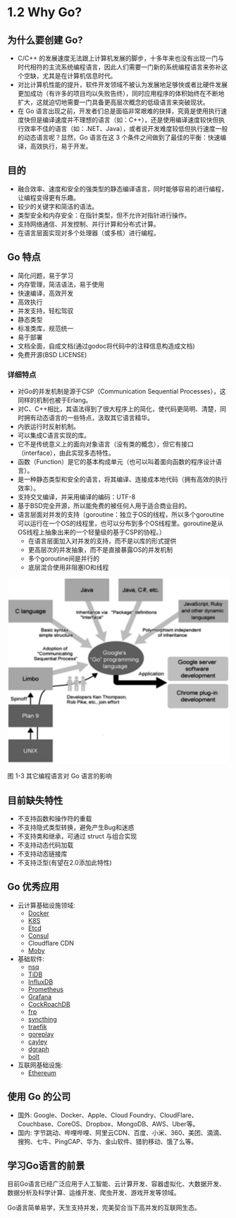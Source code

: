# 1.2 Why Go?

## 为什么要创建 Go?

- C/C++ 的发展速度无法跟上计算机发展的脚步，十多年来也没有出现一门与时代相符的主流系统编程语言，因此人们需要一门新的系统编程语言来弥补这个空缺，尤其是在计算机信息时代。
- 对比计算机性能的提升，软件开发领域不被认为发展地足够快或者比硬件发展更加成功（有许多的项目均以失败告终），同时应用程序的体积始终在不断地扩大，这就迫切地需要一门具备更高层次概念的低级语言来突破现状。
- 在 Go 语言出现之前，开发者们总是面临非常艰难的抉择，究竟是使用执行速度快但是编译速度并不理想的语言（如：C++），还是使用编译速度较快但执行效率不佳的语言（如：.NET、Java），或者说开发难度较低但执行速度一般的动态语言呢？显然，Go 语言在这 3 个条件之间做到了最佳的平衡：快速编译，高效执行，易于开发。

## 目的

- 融合效率、速度和安全的强类型的静态编译语言，同时能够容易的进行编程，让编程变得更有乐趣。
- 较少的关键字和简洁的语法。
- 类型安全和内存安全：在指针类型，但不允许对指针进行操作。
- 支持网络通信、并发控制、并行计算和分布式计算。
- 在语言层面实现对多个处理器（或多核）进行编程。

## Go 特点

- 简化问题，易于学习
- 内存管理，简洁语法，易于使用
- 快速编译，高效开发
- 高效执行
- 并发支持，轻松驾驭
- 静态类型
- 标准类库，规范统一
- 易于部署
- 文档全面，自成文档(通过godoc将代码中的注释信息构造成文档)
- 免费开源(BSD LICENSE)

### 详细特点

- 对Go的并发机制是源于CSP（Communication Sequential Processes），这同样的机制也被于Erlang。
- 对C、C++相比，其语法得到了很大程序上的简化，使代码更简明、清楚，同时拥有动态语言的一些特点，汲取其它语言精华。
- 内嵌运行时反射机制。
- 可以集成C语言实现的库。
- 它不是传统意义上的面向对象语言（没有类的概念），但它有接口（interface），由此实现多态特性。
- 函数（Function）是它的基本构成单元（也可以叫着面向函数的程序设计语言）。
- 是一种静态类型和安全的语言，将其编译、连接成本地代码（拥有高效的执行效率）。
- 支持交叉编译，并采用编译的编码：UTF-8
- 基于BSD完全开源，所以能免费的被任何人用于适合商业目的。
- 语言层面对并发的支持（goroutine：独立于OS的线程，所以多个goroutine可以运行在一个OS的线程里，也可以分布到多个OS线程里。goroutine是从OS线程上抽象出来的一个轻量级的基于CSP的协程。）
    - 在语言层面加入对并发的支持，而不是以库的形式提供
    - 更高层次的并发抽象，而不是直接暴露OS的并发机制
    - 多个goroutine间是并行的
    - 底层混合使用非阻塞IO和线程

![](../images/ch1-02-go-inspired-by.jpg)

图 1-3 其它编程语言对 Go 语言的影响

## 目前缺失特性

- 不支持函数和操作符的重载
- 不支持隐式类型转换，避免产生Bug和迷惑
- 不支持类和继承，可通过 struct 与组合实现
- 不支持动态代码加载
- 不支持动态链接库
- 不支持泛型(有望在2.0添加此特性)

## Go 优秀应用

- 云计算基础设施领域: 
    - [Docker](https://github.com/docker/docker-ce)
    - [K8S](https://github.com/kubernetes/kubernetes)
    - [Etcd](https://github.com/etcd-io/etcd) 
    - [Consul](https://github.com/hashicorp/consul)
    - Cloudflare CDN
    - [Moby](https://github.com/moby/moby)
- 基础软件: 
    - [nsq](https://github.com/nsqio/nsq)
    - [TiDB](https://github.com/pingcap/tidb)
    - [InfluxDB](https://github.com/influxdata/influxdb)
    - [Prometheus](https://github.com/prometheus/prometheus)
    - [Grafana](https://github.com/grafana/grafana)
    - [CockRoachDB](https://github.com/cockroachdb/cockroach)
    - [frp](https://github.com/fatedier/frp)
    - [syncthing](https://github.com/syncthing/syncthing)
    - [traefik](https://github.com/containous/traefik)
    - [goreplay](https://github.com/buger/goreplay)
    - [cayley](https://github.com/cayleygraph/cayley)
    - [dgraph](https://github.com/dgraph-io/dgraph)
    - [bolt](https://github.com/boltdb/bolt)
- 互联网基础设施: 
    - [Ethereum](https://github.com/ethereum/go-ethereum)

## 使用 Go 的公司

- 国外: Google、Docker、Apple、Cloud Foundry、CloudFlare、Couchbase、CoreOS、Dropbox、MongoDB、AWS、Uber等。
- 国内: 字节跳动、哔哩哔哩、阿里云CDN、百度、小米、360、美团、滴滴、搜狗、七牛、PingCAP、华为、金山软件、猎豹移动、饿了么等。

## 学习Go语言的前景

目前Go语言已经⼴泛应用于人工智能、云计算开发、容器虚拟化、⼤数据开发、数据分析及科学计算、运维开发、爬虫开发、游戏开发等领域。

Go语言简单易学，天生支持并发，完美契合当下高并发的互联网生态。

